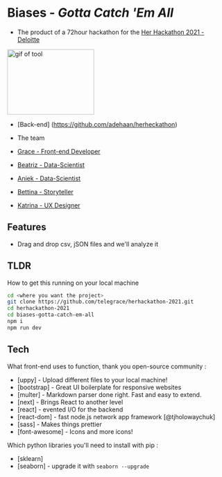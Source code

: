 # Biases - _Gotta Catch 'Em All_

-   The product of a 72hour hackathon for the [Her Hackathon 2021 - Deloitte](https://www.thehackathoncompany.com/herhackathon-2021)

<img src="https://i.imgur.com/TyXvQvx.gif" alt="gif of tool" width="200" height="150"/>


-   [Back-end] (https://github.com/adehaan/herheckathon)

-   The team
-   [Grace - Front-end Developer](https://www.linkedin.com/in/telegrace)
-   [Beatriz - Data-Scientist](https://www.linkedin.com/in/beatriz-santos-252ba9b3/)
-   [Aniek - Data-Scientist](https://www.linkedin.com/in/aniek-de-haan-82306b121/)
-   [Bettina - Storyteller](https://www.linkedin.com/in/bettinabenzinger/)
-   [Katrina - UX Designer](https://www.linkedin.com/in/katerinablazhevaux)

## Features

-   Drag and drop csv, jSON files and we'll analyze it

## TLDR

How to get this running on your local machine

```sh
cd <where you want the project>
git clone https://github.com/telegrace/herhackathon-2021.git
cd herhackathon-2021
cd biases-gotta-catch-em-all
npm i
npm run dev
```

## Tech

What front-end uses to function, thank you open-source community :

-   [uppy] - Upload different files to your local machine!
-   [bootstrap] - Great UI boilerplate for responsive websites
-   [multer] - Markdown parser done right. Fast and easy to extend.
-   [next] - Brings React to another level
-   [react] - evented I/O for the backend
-   [react-dom] - fast node.js network app framework [@tjholowaychuk]
-   [sass] - Makes things prettier
-   [font-awesome] - Icons and more icons!

Which python libraries you'll need to install with pip :

-   [sklearn]
-   [seaborn] - upgrade it with `seaborn --upgrade`
